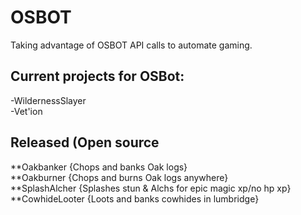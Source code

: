 # OSBOT
Taking advantage of OSBOT API calls to automate gaming.  

## Current projects for OSBot:  
  -WildernessSlayer  
  -Vet'ion  

## Released (Open source
  **Oakbanker {Chops and banks Oak logs}  
  **Oakburner {Chops and burns Oak logs anywhere}  
  **SplashAlcher {Splashes stun & Alchs for epic magic xp/no hp xp}  
  **CowhideLooter {Loots and banks cowhides in lumbridge}  
